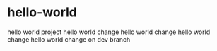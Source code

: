 # hello-world
hello world project
hello world change
hello world change
hello world change
hello world change on dev branch
